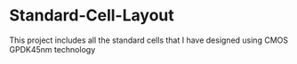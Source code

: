 # Standard-Cell-Layout
This project includes all the standard cells that I have designed using CMOS GPDK45nm technology
